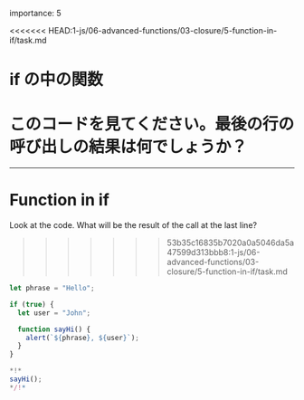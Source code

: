 importance: 5

<<<<<<< HEAD:1-js/06-advanced-functions/03-closure/5-function-in-if/task.md
# if の中の関数

このコードを見てください。最後の行の呼び出しの結果は何でしょうか？
=======
---
# Function in if

Look at the code. What will be the result of the call at the last line?
>>>>>>> 53b35c16835b7020a0a5046da5a47599d313bbb8:1-js/06-advanced-functions/03-closure/5-function-in-if/task.md

```js run
let phrase = "Hello";

if (true) {
  let user = "John";

  function sayHi() {
    alert(`${phrase}, ${user}`);
  }
}

*!*
sayHi();
*/!*
```
